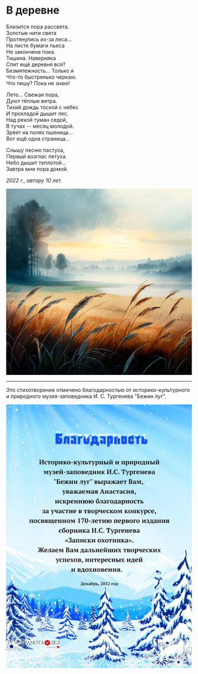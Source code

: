 # В деревне

Близится пора рассвета.  
Золотые нити света  
Протянулись из-за леса...  
На листе бумаги пьеса  
Не закончена пока.  
Тишина. Наверняка  
Спит ещё деревня вся?  
Безмятежность... Только я  
Что-то быстренько черкаю.  
Что пишу? Пока не знаю!

Лето... Свежая пора,  
Дуют тёплые ветра.  
Тихий дождь тоской с небес  
И прохладой дышит лес.  
Над рекой туман седой,  
В тучах -- месяц молодой.  
Зреет на полях пшеница...  
Вот ещё одна страница...

Слышу песню пастуха,  
Первый возглас петуха.  
Небо дышит теплотой...  
Завтра мне пора домой.

*2022 г., автору 10 лет.*

![В деревне](../images/country.jpg)

***

Это стихотворение отмечено благодарностью от историко-культурного и природного музея-заповедника И. С. Тургенева "Бежин луг".

![Грамота](../images/achievements/gratitude.jpg)
